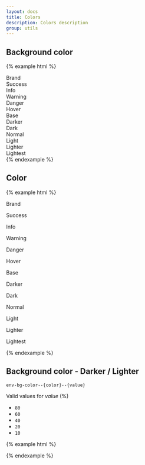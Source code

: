 ```yaml
---
layout: docs
title: Colors
description: Colors description
group: utils
---
```


## Background color ##

{% example html %}
<div class="example-color">
   <div class="env-bg-color--brand">Brand</div>
   <div class="env-bg-color--success">Success</div>
   <div class="env-bg-color--info">Info</div>
   <div class="env-bg-color--warning">Warning</div>
   <div class="env-bg-color--danger">Danger</div>
   <div class="env-bg-color--hover">Hover</div>
   <div class="env-bg-color--base env-color--lighter">Base</div>
   <div class="env-bg-color--darker env-color--lighter">Darker</div>
   <div class="env-bg-color--dark">Dark</div>
   <div class="env-bg-color--normal">Normal</div>
   <div class="env-bg-color--light">Light</div>
   <div class="env-bg-color--lighter">Lighter</div>
   <div class="env-bg-color--lightest">Lightest</div>
</div>
{% endexample %}

## Color ##
{% example html %}
<div class="example-color">
   <p class="env-text env-color--brand">Brand</p>
   <p class="env-text env-color--success">Success</p>
   <p class="env-text env-color--info">Info</p>
   <p class="env-text env-color--warning">Warning</p>
   <p class="env-text env-color--danger">Danger</p>
   <p class="env-text env-color--hover">Hover</p>
   <p class="env-text env-color--base">Base</p>
   <p class="env-text env-color--darker">Darker</p>
   <p class="env-text env-color--dark">Dark</p>
   <p class="env-text env-color--normal">Normal</p>
   <p class="env-text env-color--light">Light</p>
   <p class="env-text env-color--lighter env-bg-color--dark">Lighter</p>
   <p class="env-text env-color--lightest env-bg-color--dark">Lightest</p>
</div>
{% endexample %}


## Background color - Darker / Lighter ##

`env-bg-color--{color}--{value}`

Valid values for _value_ (%)
* `80`
* `60`
* `40`
* `20`
* `10`

{% example html %}
<div class="example-color env-list--horizontal--fixed env-list--horizontal--fixed--6">
   <div class="env-list__item">
      <div class="env-bg-color--brand example-color-size-large"></div>
      <div class="env-bg-color--brand--80 example-color-size"></div>
      <div class="env-bg-color--brand--60 example-color-size"></div>
      <div class="env-bg-color--brand--40 example-color-size"></div>
      <div class="env-bg-color--brand--20 example-color-size"></div>
   </div>
   <div class="env-list__item">
      <div class="env-bg-color--success example-color-size-large"></div>
      <div class="env-bg-color--success--80 example-color-size"></div>
      <div class="env-bg-color--success--60 example-color-size"></div>
      <div class="env-bg-color--success--40 example-color-size"></div>
      <div class="env-bg-color--success--20 example-color-size"></div>
   </div>
   <div class="env-list__item">
      <div class="env-bg-color--info example-color-size-large"></div>
      <div class="env-bg-color--info--80 example-color-size"></div>
      <div class="env-bg-color--info--60 example-color-size"></div>
      <div class="env-bg-color--info--40 example-color-size"></div>
      <div class="env-bg-color--info--20 example-color-size"></div>
   </div>
   <div class="env-list__item">
      <div class="env-bg-color--warning example-color-size-large"></div>
      <div class="env-bg-color--warning--80 example-color-size"></div>
      <div class="env-bg-color--warning--60 example-color-size"></div>
      <div class="env-bg-color--warning--40 example-color-size"></div>
      <div class="env-bg-color--warning--20 example-color-size"></div>
   </div>
   <div class="env-list__item">
      <div class="env-bg-color--danger example-color-size-large"></div>
      <div class="env-bg-color--danger--80 example-color-size"></div>
      <div class="env-bg-color--danger--60 example-color-size"></div>
      <div class="env-bg-color--danger--40 example-color-size"></div>
      <div class="env-bg-color--danger--20 example-color-size"></div>
   </div>
   <div class="env-list__item">
      <div class="env-bg-color--dark example-color-size-large"></div>
      <div class="env-bg-color--dark--80 example-color-size"></div>
      <div class="env-bg-color--dark--60 example-color-size"></div>
      <div class="env-bg-color--dark--40 example-color-size"></div>
      <div class="env-bg-color--dark--20 example-color-size"></div>
      <div class="env-bg-color--dark--10 example-color-size"></div>
   </div>
</div>
{% endexample %}
